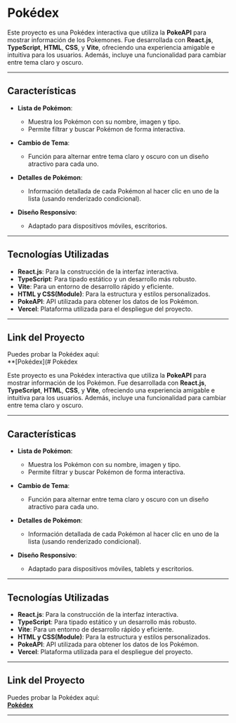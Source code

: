 # Pokédex

Este proyecto es una Pokédex interactiva que utiliza la **PokeAPI** para mostrar información de los Pokemones. Fue desarrollada con **React.js**, **TypeScript**, **HTML**, **CSS**, y **Vite**, ofreciendo una experiencia amigable e intuitiva para los usuarios. Además, incluye una funcionalidad para cambiar entre tema claro y oscuro.

---

## Características

- **Lista de Pokémon**:

  - Muestra los Pokémon con su nombre, imagen y tipo.
  - Permite filtrar y buscar Pokémon de forma interactiva.

- **Cambio de Tema**:

  - Función para alternar entre tema claro y oscuro con un diseño atractivo para cada uno.

- **Detalles de Pokémon**:

  - Información detallada de cada Pokémon al hacer clic en uno de la lista (usando renderizado condicional).

- **Diseño Responsivo**:
  - Adaptado para dispositivos móviles, escritorios.

---

## Tecnologías Utilizadas

- **React.js**: Para la construcción de la interfaz interactiva.
- **TypeScript**: Para tipado estático y un desarrollo más robusto.
- **Vite**: Para un entorno de desarrollo rápido y eficiente.
- **HTML y CSS(Module)**: Para la estructura y estilos personalizados.
- **PokeAPI**: API utilizada para obtener los datos de los Pokémon.
- **Vercel**: Plataforma utilizada para el despliegue del proyecto.

---

## Link del Proyecto

Puedes probar la Pokédex aquí:  
\*\*[Pokédex](# Pokédex

Este proyecto es una Pokédex interactiva que utiliza la **PokeAPI** para mostrar información de los Pokémon. Fue desarrollada con **React.js**, **TypeScript**, **HTML**, **CSS**, y **Vite**, ofreciendo una experiencia amigable e intuitiva para los usuarios. Además, incluye una funcionalidad para cambiar entre tema claro y oscuro.

---

## Características

- **Lista de Pokémon**:

  - Muestra los Pokémon con su nombre, imagen y tipo.
  - Permite filtrar y buscar Pokémon de forma interactiva.

- **Cambio de Tema**:

  - Función para alternar entre tema claro y oscuro con un diseño atractivo para cada uno.

- **Detalles de Pokémon**:

  - Información detallada de cada Pokémon al hacer clic en uno de la lista (usando renderizado condicional).

- **Diseño Responsivo**:
  - Adaptado para dispositivos móviles, tablets y escritorios.

---

## Tecnologías Utilizadas

- **React.js**: Para la construcción de la interfaz interactiva.
- **TypeScript**: Para tipado estático y un desarrollo más robusto.
- **Vite**: Para un entorno de desarrollo rápido y eficiente.
- **HTML y CSS(Module)**: Para la estructura y estilos personalizados.
- **PokeAPI**: API utilizada para obtener los datos de los Pokémon.
- **Vercel**: Plataforma utilizada para el despliegue del proyecto.

---

## Link del Proyecto

Puedes probar la Pokédex aquí:  
**[Pokédex](https://poke-api-xi-five.vercel.app)**

---
